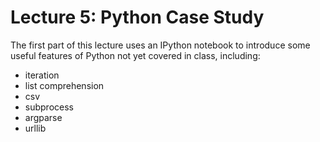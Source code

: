 Lecture 5: Python Case Study
============================

The first part of this lecture uses an IPython notebook to introduce some
useful features of Python not yet covered in class, including:

* iteration 
* list comprehension
* csv
* subprocess
* argparse
* urllib


